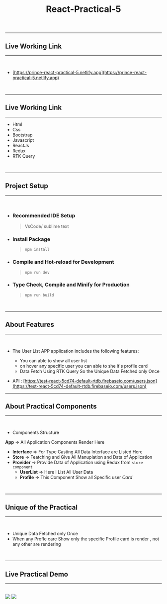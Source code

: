 # <p align="center">React-Practical-5</p>

<br />

---

## Live Working Link

---

<br />

- [https://prince-react-practical-5.netlify.app](https://prince-react-practical-5.netlify.app)

<br />

---

## Live Working Link

---

- Html
- Css
- Bootstrap
- Javascript
- ReactJs
- Redux
- RTK Query

<br />

---

## Project Setup

---

<br />

- ### **Recommended IDE Setup**

  > VsCode/ sublime text

- ### **Install Package**

  > `npm install`

- ### **Compile and Hot-reload for Development**

  > `npm run dev`

- ### **Type Check, Compile and Minify for Production**
  > `npm run build`

<br />

---

## About Features

---

<br />

- The User List APP application includes the following features:

  - You can able to show all user list
  - on hover any specific user you can able to she it's profile card
  - Data Fetch Using RTK Query So the Unique Data Fetched only Once

- API : [https://test-react-5cd74-default-rtdb.firebaseio.com/users.json](https://test-react-5cd74-default-rtdb.firebaseio.com/users.json)
  <br />

---

## About Practical Components

---

<br />

- Components Structure

**App** => All Application Components Render Here

- **Interface** => For Type Casting All Data Interface are Listed Here
- **Store** => Featching and Give All Manuplation and Data of Application
- **Provider** => Provide Data of Application using Redux from `store component`
  - **UserList** => Here I List All User Data
  - **Profile** => This Component Show all Specific user _Card_

<br />

---

## Unique of the Practical

---

<br />

- Unique Data Fetched only Once
- When any Profle care Show only the specific Profile card is render , not any other are rendering

<br />

---

## Live Practical Demo

---

<br />

<img src="https://github.com/princesimform/React-Practical-5/assets/125016923/df377f96-54a7-4005-a9ab-e9ad9fb9f2b5" align="center"/>

<img src="https://github.com/princesimform/React-Practical-5/assets/125016923/97d65283-7151-4c4b-ae9d-4f2452f641f3" align="center"/>
